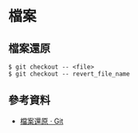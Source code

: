 # 檔案

## 檔案還原

```
$ git checkout -- <file>
$ git checkout -- revert_file_name
```

## 參考資料
* [檔案還原 · Git](https://zlargon.gitbooks.io/git-tutorial/content/file/recover.html)